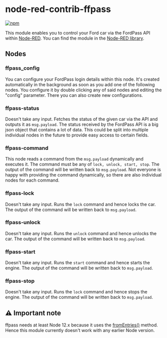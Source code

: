 # node-red-contrib-ffpass
[![npm](https://img.shields.io/npm/v/node-red-contrib-ffpass)](https://www.npmjs.com/package/node-red-contrib-ffpass)

This module enables you to control your Ford car via the FordPass API within [Node-RED](https://nodered.org/).
You can find the module in the [Node-RED library](https://flows.nodered.org/node/node-red-contrib-ffpass).

## Nodes
### ffpass_config
You can configure your FordPass login details within this node. It's created automatically in the background as soon as you add one of the following nodes. You configure it by double clicking any of said nodes and editing the "config" parameter. There you can also create new configurations. 

### ffpass-status
Doesn't take any input. Fetches the status of the given car via the API and outputs it as `msg.payload`. The status received by the FordPass API is a big json object that contains a lot of data. This could be split into multiple individual nodes in the future to provide easy access to certain fields.

### ffpass-command
This node reads a command from the `msg.payload` dynamically and executes it. The command must be any of `lock, unlock, start, stop`. The output of the command will be written back to `msg.payload`. Not everyone is happy with providing the command dynamically, so there are also individual nodes for each command.

### ffpass-lock
Doesn't take any input. Runs the `lock` command and hence locks the car. The output of the command will be written back to `msg.payload`.

### ffpass-unlock
Doesn't take any input. Runs the `unlock` command and hence unlocks the car. The output of the command will be written back to `msg.payload`.

### ffpass-start
Doesn't take any input. Runs the `start` command and hence starts the engine. The output of the command will be written back to `msg.payload`.

### ffpass-stop
Doesn't take any input. Runs the `lock` command and hence stops the engine. The output of the command will be written back to `msg.payload`.

## ⚠ Important note
ffpass needs at least Node 12.x because it uses the [fromEntries()](https://developer.mozilla.org/en-US/docs/Web/JavaScript/Reference/Global_Objects/Object/fromEntries) method. Hence this module currently doesn't work with any earlier Node version.

